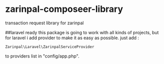# zarinpal-composeer-library
transaction request library for zarinpal

##laravel ready
this package is going to work with all kinds of projects, but for laravel i add provider to make it as easy as possible.
just add :
```
Zarinpal\Laravel\ZarinpalServiceProvider
```
to providers list in "config/app.php".